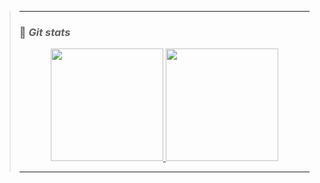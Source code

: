 ><hr>
>
> ### 🔸 <b><i> Git stats</i></b>
>
><p align="center">
>  <a href="https://github.com/tanonileandro"> 
>    <img height="180em" src="https://github-readme-stats.vercel.app/api/top-langs/?username=tanonileandro&layout=compact&langs_count=10&theme=dark&hide_border=true&hide_title=true&count_private=true"/>
>    <img height="180em" src="https://github-readme-stats.vercel.app/api?username=tanonileandro&theme=dark&hide_border=true&hide_title=true&show_icons=true&count_private=true"/>
>  </a>
></p>
>
><hr>
